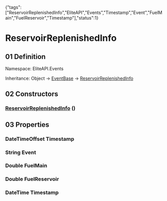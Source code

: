 {"tags":["ReservoirReplenishedInfo","EliteAPI","Events","Timestamp","Event","FuelMain","FuelReservoir","Timestamp"],"status":1}

# ReservoirReplenishedInfo

## 01 Definition

Namespace: <span class='code'>EliteAPI.Events</span>

Inheritance: <span class='code'>Object</span> → <span class='code'>[EventBase](../../EliteAPI/Events/EventBase.html)</span> → <span class='code'>[ReservoirReplenishedInfo](../../EliteAPI/Events/ReservoirReplenishedInfo.html)</span>

## 02 Constructors

### <span class='code'>[ReservoirReplenishedInfo](../../EliteAPI/Events/ReservoirReplenishedInfo.html)</span> ()

## 03 Properties

### <span class='code'>DateTimeOffset</span> Timestamp

### <span class='code'>String</span> Event

### <span class='code'>Double</span> FuelMain

### <span class='code'>Double</span> FuelReservoir

### <span class='code'>DateTime</span> Timestamp

